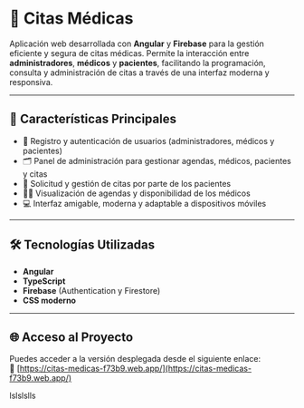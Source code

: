 # 🏥 Citas Médicas

Aplicación web desarrollada con **Angular** y **Firebase** para la gestión eficiente y segura de citas médicas. Permite la interacción entre **administradores**, **médicos** y **pacientes**, facilitando la programación, consulta y administración de citas a través de una interfaz moderna y responsiva.

---

## 🚀 Características Principales

- 🔐 Registro y autenticación de usuarios (administradores, médicos y pacientes)  
- 🗂️ Panel de administración para gestionar agendas, médicos, pacientes y citas  
- 📅 Solicitud y gestión de citas por parte de los pacientes  
- 👨‍⚕️ Visualización de agendas y disponibilidad de los médicos  
- 💻 Interfaz amigable, moderna y adaptable a dispositivos móviles

---

## 🛠️ Tecnologías Utilizadas

- **Angular**  
- **TypeScript**  
- **Firebase** (Authentication y Firestore)  
- **CSS moderno**


---

## 🌐 Acceso al Proyecto

Puedes acceder a la versión desplegada desde el siguiente enlace:  
🔗 [https://citas-medicas-f73b9.web.app/](https://citas-medicas-f73b9.web.app/)

lslslslls